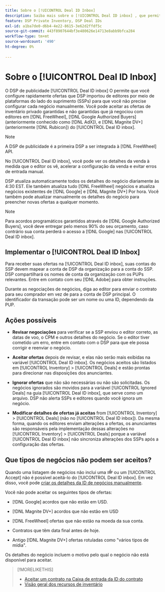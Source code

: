 ```yaml
---
title: Sobre o [!UICONTROL Deal ID Inbox]
description: Saiba mais sobre o [!UICONTROL Deal ID inbox] , que permite aceitar ofertas privadas que você já negociou com editores no [!DNL FreeWheel], [!DNL Google Authorized Buyers] (anteriormente conhecido como [!DNL AdX]), and [!DNL Magnite DV+] (anteriormente [!DNL Rubicon]).
feature: DSP Private Inventory, DSP Deal IDs
exl-id: a1ba7de0-d6b4-4e22-8615-3e62d2ffdf5c
source-git-commit: 443f8907644bf3e480626e14713e8abb9bfca284
workflow-type: tm+mt
source-wordcount: '490'
ht-degree: 0%

---
```


# Sobre o [!UICONTROL Deal ID Inbox]

O DSP de publicidade [!UICONTROL Deal ID inbox] O permite que você configure rapidamente ofertas que DSP importou de editores por meio de plataformas do lado do suprimento (SSPs) para que você não precise configurar cada negócio manualmente. Você pode aceitar as ofertas de inventário privado garantidas e não garantidas que já negociou com editores em [!DNL FreeWheel], [!DNL Google Authorized Buyers] (anteriormente conhecido como [!DNL AdX]), e [!DNL Magnite DV+] (anteriormente [!DNL Rubicon]) do [!UICONTROL Deal ID inbox].

>[!NOTE]
>
>A DSP de publicidade é a primeira DSP a ser integrada à [!DNL FreeWheel] API.

No [!UICONTROL Deal ID inbox], você pode ver os detalhes da venda à medida que o editor os vê, acelerar a configuração da venda e evitar erros de entrada manual.

<!-- 
Accepting a deal automatically pre-populates a new Deal ID record with details from the publisher, and you need to enter only the publisher [always? or just in some cases?], the media type, who can access the deal, and any attribute labels to apply to the deal so it's easy to find. [Are labels a dimension you can report on?]

For each available deal, you can review the deal details sent directly from the publisher. Some deals are grouped as proposals (packages), and you can see the individual deal details by reviewing the deal.

You can accept any available deal or move an incorrect deal to the Ignored Deals tab. You can also un-ignore deals, which moves them back to the New Deals tab so you can potentially accept them.

For each deal, you can select one publisher and one media type (Desktop Video, Mobile Video, Connected TV, Display, or Audio), and you can share the deal with specific advertisers and with all advertisers for a specific account.
 -->

DSP atualiza automaticamente todos os detalhes do negócio diariamente às 4:30 EST. Ele também atualiza tudo [!DNL FreeWheel] negócios e atualiza negócios existentes de [!DNL Google] e [!DNL Magnite DV+] Por hora. Você também pode atualizar manualmente os detalhes do negócio para preencher novas ofertas a qualquer momento.

<!-- MC: I'm not sure where I got the following. Is this currently true? -->
>[!NOTE]
>
>Para acordos programáticos garantidos através de [!DNL Google Authorized Buyers], você deve entregar pelo menos 90% do seu orçamento, caso contrário sua conta perderá o acesso a [!DNL Google] nas [!UICONTROL Deal ID inbox].

## Implementar o [!UICONTROL Deal ID Inbox]

Para receber suas ofertas na [!UICONTROL Deal ID inbox], suas contas do SSP devem mapear a conta de DSP da organização para a conta do SSP. DSP compartilhará os nomes de conta da organização com os PUPs relevantes. Entre em contato com seu [!DNL Adobe] para obter instruções.

Durante as negociações de negócios, diga ao editor para enviar o contrato para seu comprador em vez de para a conta de DSP principal. O identificador da transação pode ser um nome ou uma ID, dependendo da PUP.

## Ações possíveis

* **Revisar negociações** para verificar se a SSP enviou o editor correto, as datas de voo, o CPM e outros detalhes do negócio. Se o editor tiver cometido um erro, entre em contato com o DSP para que ele possa corrigir e reenviar o negócio.

* **Aceitar ofertas** depois de revisar, e elas não serão mais exibidas na variável [!UICONTROL Deal ID inbox]. Os negócios aceitos são listados em [!UICONTROL Inventory] > [!UICONTROL Deals] e estão prontas para direcionar nas disposições dos anunciantes.

* **Ignorar ofertas** que não são necessárias ou não são solicitadas. Os negócios ignorados são movidos para a variável [!UICONTROL Ignored Deals] na guia [!UICONTROL Deal ID inbox], que serve como um arquivo. DSP não alerta SSPs e editores quando você ignora um negócio.

* **Modificar detalhes de ofertas já aceitas** from [!UICONTROL Inventory] > [!UICONTROL Deals] (não no [!UICONTROL Deal ID inbox]). Da mesma forma, quando os editores enviam alterações a ofertas, os anunciantes são responsáveis pela implementação dessas alterações no [!UICONTROL Inventory] > [!UICONTROL Deals] porque a variável [!UICONTROL Deal ID inbox] não sincroniza alterações dos SSPs após a configuração das ofertas.

## Que tipos de negócios não podem ser aceitos?

Quando uma listagem de negócios não inclui uma ![Aceitar](/help/dsp/assets/accept.png) ou um [!UICONTROL Accept] não é possível aceitá-lo do [!UICONTROL Deal ID inbox]. Em vez disso, você pode [criar os detalhes da ID de negócios manualmente](/help/dsp/inventory/deal-id-create.md).

Você não pode aceitar os seguintes tipos de ofertas:

* [!DNL Google] acordos que não estão em USD.

* [!DNL Magnite DV+] acordos que não estão em USD

* [!DNL FreeWheel] ofertas que não estão na moeda da sua conta.

* Contratos que têm data final antes de hoje.

* Antigo [!DNL Magnite DV+] ofertas rotuladas como &quot;vários tipos de mídia&quot;.

Os detalhes do negócio incluem o motivo pelo qual o negócio não está disponível para aceitar.

>[!MORELIKETHIS]
>
>* [Aceitar um contrato na Caixa de entrada da ID do contrato](deal-id-inbox-accept.md)
>* [Visão geral dos recursos de inventário](inventory-overview.md)

